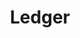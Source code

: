 ---
title: Ledger
description: Buy a hardware wallet with Bitcoin.
homepage: https://www.ledger.com
twitter:
---